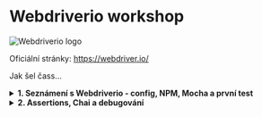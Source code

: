 # Webdriverio workshop

![Webdriverio logo](https://webdriver.io/img/webdriverio.png)

Oficiální stránky: https://webdriver.io/

Jak šel čass...

<details>
  <summary><b>1. Seznámení s Webdriverio - config, NPM, Mocha a první test</b></summary>

- [Kapitola 1](/Kapitola-1.md)

</details>

<details>
  <summary><b>2. Assertions, Chai a debugování</b></summary>

- [Kapitola 2](/Kapitola-2.md)

</details>
